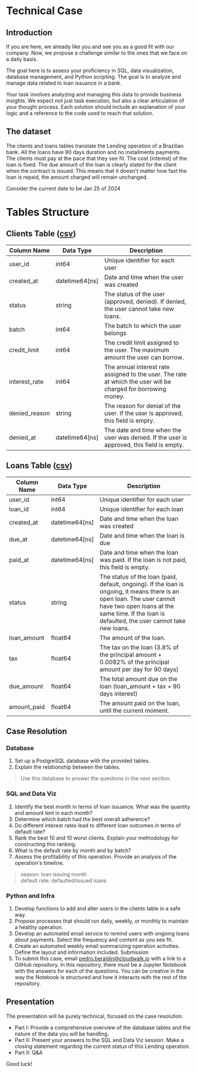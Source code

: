 # Technical Case

## Introduction

If you are here, we already like you and see you as a good fit with our company. Now, we propose a challenge similar to the ones that we face on a daily basis.

The goal here is to assess your proficiency in SQL, data visualization, database management, and Python scripting. The goal is to analyze and manage data related to loan issuance in a bank.

Your task involves analyzing and managing this data to provide business insights. We expect not just task execution, but also a clear articulation of your thought process. Each solution should include an explanation of your logic and a reference to the code used to reach that solution.

## The dataset

The clients and loans tables translate the Lending operation of a Brazilian bank. All the loans have 90 days duration and no installments payments. The clients must pay at the pace that they see fit. The cost (interest) of the loan is fixed. The due amount of the loan is clearly stated for the client when the contract is issued. This means that it doesn't matter how fast the loan is repaid, the amount charged will remain unchanged.

Consider the current date to be Jan 25 of 2024

# Tables Structure

## Clients Table ([csv](files/clients.csv))

| Column Name    | Data Type      | Description                                                                                          |
|----------------|----------------|------------------------------------------------------------------------------------------------------|
| user_id        | int64          | Unique identifier for each user                                                                      |
| created_at     | datetime64[ns] | Date and time when the user was created                                                             |
| status         | string         | The status of the user (approved, denied). If denied, the user cannot take new loans.               |
| batch          | int64          | The batch to which the user belongs                                                                  |
| credit_limit   | int64          | The credit limit assigned to the user. The maximum amount the user can borrow.                      |
| interest_rate  | int64          | The annual interest rate assigned to the user. The rate at which the user will be charged for borrowing money. |
| denied_reason  | string         | The reason for denial of the user. If the user is approved, this field is empty.                     |
| denied_at      | datetime64[ns] | The date and time when the user was denied. If the user is approved, this field is empty.            |

## Loans Table ([csv](files/loans.csv))

| Column Name  | Data Type      | Description                                                                                               |
|--------------|----------------|-----------------------------------------------------------------------------------------------------------|
| user_id      | int64          | Unique identifier for each user                                                                           |
| loan_id      | int64          | Unique identifier for each loan                                                                           |
| created_at   | datetime64[ns] | Date and time when the loan was created                                                                   |
| due_at       | datetime64[ns] | Date and time when the loan is due                                                                        |
| paid_at      | datetime64[ns] | Date and time when the loan was paid. If the loan is not paid, this field is empty.                       |
| status       | string         | The status of the loan (paid, default, ongoing). If the loan is ongoing, it means there is an open loan. The user cannot have two open loans at the same time. If the loan is defaulted, the user cannot take new loans. |
| loan_amount  | float64        | The amount of the loan.                                                                                   |
| tax          | float64        | The tax on the loan (3.8% of the principal amount + 0.0082% of the principal amount per day for 90 days)  |
| due_amount   | float64        | The total amount due on the loan (loan_amount + tax + 90 days interest)                                   |
| amount_paid  | float64        | The amount paid on the loan, until the current moment.                                                    |



## Case Resolution

### Database

1. Set up a PostgreSQL database with the provided tables.
2. Explain the relationship between the tables.

> Use this database to answer the questions in the next section.

### SQL and Data Viz

2. Identify the best month in terms of loan issuance. What was the quantity and amount lent in each month?
3. Determine which batch had the best overall adherence?
4. Do different interest rates lead to different loan outcomes in terms of default rate?
5. Rank the best 10 and 10 worst clients. Explain your methodology for constructing this ranking.
6. What is the default rate by month and by batch?
7. Assess the profitability of this operation. Provide an analysis of the operation's timeline.

> season: loan issuing month\
> default rate: defaulted/issued loans

### Python and Infra

1. Develop functions to add and alter users in the clients table in a safe way.
2. Propose processes that should run daily, weekly, or monthly to maintain a healthy operation.
3. Develop an automated email service to remind users with ongoing loans about payments. Select the frequency and content as you see fit.
4. Create an automated weekly email summarizing operation activities. Define the layout and information included.
Submission
5. To submit this case, email pedro.beraldin@cloudwalk.io with a link to a GitHub repository. In this repository, there must be a Jupyter Notebook with the answers for each of the questions. You can be creative in the way the Notebook is structured and how it interacts with the rest of the repository.

## Presentation

The presentation will be purely technical, focused on the case resolution.

- Part I: Provide a comprehensive overview of the database tables and the nature of the data you will be handling.
- Part II: Present your answers to the SQL and Data Viz session. Make a closing statement regarding the current status of this Lending operation.
- Part II: Q&A

Good luck!